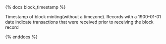 {% docs block_timestamp %}

Timestamp of block minting(without a timezone). Records with a 1900-01-01 date indicate transactions that were received prior to receiving the block record 

{% enddocs %}